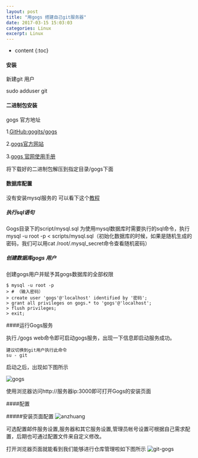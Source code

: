```yaml
---
layout: post
title: "用gogs 搭建自己git服务器"
date: 2017-03-15 15:03:03
categories: Linux
excerpt: Linux
---
```


* content
{:toc}

#### 安装

 新建git 用户

 sudo  adduser git 

#### 二进制包安装

 gogs 官方地址 

 1.[GitHub:gogits/gogs](https://github.com/gogits/gogs/)

 2.[gogs官方网站](https://gogs.io/)
	
 3.[gogs 官网使用手册](https://gogs.io/docs)

将下载好的二进制包解压到指定目录/gogs下面
	
#### 数据库配置

 没有安装mysql服务的 可以看下这个[教程](http://www.linuxidc.com/Linux/2015-04/116003.htm)

##### 执行sql语句
 Gogs目录下的script/mysql.sql 为使用mysql数据库时需要执行的sql命令，执行mysql -u root -p < scripts/mysql.sql（初始化数据库的时候，如果是随机生成的密码，我们可以用cat /root/.mysql_secret命令查看随机密码）

##### 创建数据库gogs 用户

 创建gogs用户并赋予其gogs数据库的全部权限

	$ mysql -u root -p
	> # （输入密码）
	> create user 'gogs'@'localhost' identified by '密码';
	> grant all privileges on gogs.* to 'gogs'@'localhost';
	> flush privileges;
	> exit;

####运行Gogs服务

 执行./gogs web命令即可启动gogs服务，出现一下信息即启动服务成功。

	建议切换到git用户执行此命令
	su - git

启动之后，出现如下图所示

![gogs](http://hexing-w.github.io/css/pics/gogs.png)

使用浏览器访问http://服务器ip:3000即可打开Gogs的安装页面

####配置

#####安装页面配置
![anzhuang](https://segmentfault.com/img/remote/1460000007764937?w=966&h=746)

可选配置邮件服务设置,服务器和其它服务设置,管理员帐号设置可根据自己需求配置，后期也可通过配置文件来自定义修改。

打开浏览器页面就能看到我们能够进行仓库管理啦如下图所示
![git-gogs](https://segmentfault.com/img/remote/1460000007764937?w=966&h=746)